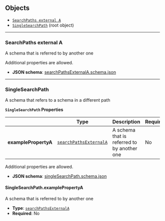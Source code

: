 ## Objects
* [`SearchPaths external A`](#reference-searchpathsexternala)
* [`SingleSearchPath`](#reference-singlesearchpath) (root object)


---------------------------------------
<a name="reference-searchpathsexternala"></a>
### SearchPaths external A

A schema that is referred to by another one

Additional properties are allowed.

* **JSON schema**: [searchPathsExternalA.schema.json](schema/searchPathsExternalA.schema.json)




---------------------------------------
<a name="reference-singlesearchpath"></a>
### SingleSearchPath

A schema that refers to a schema in a different path

**`SingleSearchPath` Properties**

|   |Type|Description|Required|
|---|---|---|---|
|**examplePropertyA**|[`searchPathsExternalA`](#reference-searchpathsexternala)|A schema that is referred to by another one|No|

Additional properties are allowed.

* **JSON schema**: [singleSearchPath.schema.json](schema/singleSearchPath.schema.json)

#### SingleSearchPath.examplePropertyA

A schema that is referred to by another one

* **Type**: [`searchPathsExternalA`](#reference-searchpathsexternala)
* **Required**: No


